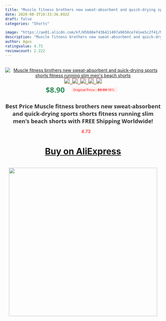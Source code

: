 ```yaml
---
title: "Muscle fitness brothers new sweat-absorbent and quick-drying sports shorts fitness running slim men's beach shorts"
date: 2020-08-3T10:33:36.892Z
draft: false
categories: "Shorts"

image: "https://ae01.alicdn.com/kf/H5b98ef436411497a9650ce741ee5c2f41/Muscle-fitness-brothers-new-sweat-absorbent-and-quick-drying-sports-shorts-fitness-running-slim-men-s.jpg"
description: "Muscle fitness brothers new sweat-absorbent and quick-drying sports shorts fitness running slim men's beach shorts"
author: Agus
ratingvalue: 4.73
reviewcount: 2.222
---
```

<br>
<div style="text-align: center;">
<a href="https://s.click.aliexpress.com/e/_ArTqdP" target="_blank" rel="nofollow noopener noreferrer"><img alt="Muscle fitness brothers new sweat-absorbent and quick-drying sports shorts fitness running slim men's beach shorts" class="magnifier-image" src="https://ae01.alicdn.com/kf/H5b98ef436411497a9650ce741ee5c2f41/Muscle-fitness-brothers-new-sweat-absorbent-and-quick-drying-sports-shorts-fitness-running-slim-men-s.jpg_640x640.jpg">
<br>
<img style="border:1px solid salmon" src="https://ae01.alicdn.com/kf/H5b98ef436411497a9650ce741ee5c2f41/Muscle-fitness-brothers-new-sweat-absorbent-and-quick-drying-sports-shorts-fitness-running-slim-men-s.jpg_120x120.jpg">&nbsp;&nbsp;<img style="border:1px solid salmon" src="https://ae01.alicdn.com/kf/H49d9fe78471f49c3a0029d51e315732bU/Muscle-fitness-brothers-new-sweat-absorbent-and-quick-drying-sports-shorts-fitness-running-slim-men-s.jpg_120x120.jpg">&nbsp;&nbsp;<img style="border:1px solid salmon" src="https://ae01.alicdn.com/kf/H4834f4ac345e44c19e7a22593f8adbc6I/Muscle-fitness-brothers-new-sweat-absorbent-and-quick-drying-sports-shorts-fitness-running-slim-men-s.jpg_120x120.jpg">&nbsp;&nbsp;<img style="border:1px solid salmon" src="https://ae01.alicdn.com/kf/H6953091ac29f487eb84c074986e901d5x/Muscle-fitness-brothers-new-sweat-absorbent-and-quick-drying-sports-shorts-fitness-running-slim-men-s.jpg_120x120.jpg">&nbsp;&nbsp;<img style="border:1px solid salmon" src="https://ae01.alicdn.com/kf/Hf048a48a1d86458f907af3a808b43920S/Muscle-fitness-brothers-new-sweat-absorbent-and-quick-drying-sports-shorts-fitness-running-slim-men-s.jpg_120x120.jpg"></a></div><br0>
<div style="text-align: center;"><span style="background-color: white; border: 0px; box-sizing: border-box; color: seagreen; display: inline-block; font-family: &quot;open sans&quot; , &quot;arial&quot; , &quot;helvetica&quot; , sans-serif , &quot;heiti&quot;; font-size: 24px; font-stretch: inherit; font-weight: 700; line-height: inherit; margin: 0px 10px 0px 0px; padding: 0px; vertical-align: middle;">$8.90 </span>
<span style="background: rgb(255 , 241 , 241); border-radius: 3px; border: 0px; box-sizing: border-box; color: #ff4747; display: inline-block; font-family: inherit; font-size: 12px; font-stretch: inherit; font-style: inherit; font-variant: inherit; font-weight: 600; line-height: inherit; margin: 0px; padding: 2px 5px; transform: scale(0.9); vertical-align: middle;">Original Price : <b style="text-decoration: line-through;">$9.89 </b> 10%&nbsp;&nbsp;</span></div>
<h1 style="color: #333333; display: inline-block; font-family: &quot;open sans&quot; , &quot;arial&quot; , &quot;helvetica&quot; , sans-serif , &quot;heiti&quot;; font-size: 18px; font-stretch: inherit; font-weight: 700; text-align: center;">Best Price Muscle fitness brothers new sweat-absorbent and quick-drying sports shorts fitness running slim men's beach shorts with FREE Shipping Worldwide!</h1>
<div style="color: #ff4747; text-align: center;">
<img src="https://4.bp.blogspot.com/-M0ZcTcb-5uY/XleCXlxnR4I/AAAAAAAAAEc/OrjgMkXV1oMQFaCRZj5HQwOCBcu3w1FegCPcBGAYYCw/s1600/star.png" style="height: 15px;">&nbsp;<b>4.73</b></div>
<div class="button_cont" align="center"><a class="buynow_a" href="https://s.click.aliexpress.com/e/_ArTqdP" target="_blank" rel="nofollow noopener noreferrer"><H1>Buy on AliExpress</H1></a></div><br>
<div class="separator" style="clear: both; text-align: center;">
<img src="https://lh3.googleusercontent.com/-pTy5HemUv9M/XlePHvY0dAI/AAAAAAAAAE4/0nX5iRUoIWY8eMW9Dpxeirr157OZliDIgCLcBGAsYHQ/s1600/badge.gif" width="480">
</div>
